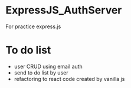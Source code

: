 # ExpressJS_AuthServer
For practice express.js

# To do list
- user CRUD using email auth
- send to do list by user
- refactoring to react code created by vanilla js

